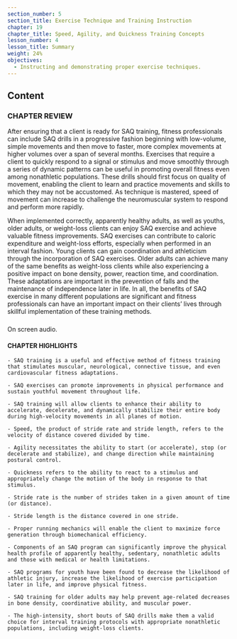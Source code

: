 ```yaml
---
section_number: 5
section_title: Exercise Technique and Training Instruction
chapter: 19
chapter_title: Speed, Agility, and Quickness Training Concepts
lesson_number: 4
lesson_title: Summary
weight: 24%
objectives:
  - Instructing and demonstrating proper exercise techniques.
---
```


## Content
### CHAPTER REVIEW

After ensuring that a client is ready for SAQ training, fitness professionals can include SAQ drills in a progressive fashion beginning with low-volume, simple movements and then move to faster, more complex movements at higher volumes over a span of several months. Exercises that require a client to quickly respond to a signal or stimulus and move smoothly through a series of dynamic patterns can be useful in promoting overall fitness even among nonathletic populations. These drills should first focus on quality of movement, enabling the client to learn and practice movements and skills to which they may not be accustomed. As technique is mastered, speed of movement can increase to challenge the neuromuscular system to respond and perform more rapidly.

When implemented correctly, apparently healthy adults, as well as youths, older adults, or weight-loss clients can enjoy SAQ exercise and achieve valuable fitness improvements. SAQ exercises can contribute to caloric expenditure and weight-loss efforts, especially when performed in an interval fashion. Young clients can gain coordination and athleticism through the incorporation of SAQ exercises. Older adults can achieve many of the same benefits as weight-loss clients while also experiencing a positive impact on bone density, power, reaction time, and coordination. These adaptations are important in the prevention of falls and the maintenance of independence later in life. In all, the benefits of SAQ exercise in many different populations are significant and fitness professionals can have an important impact on their clients’ lives through skillful implementation of these training methods.

### 

On screen audio. 

#### CHAPTER HIGHLIGHTS

	- SAQ training is a useful and effective method of fitness training that stimulates muscular, neurological, connective tissue, and even cardiovascular fitness adaptations.

	- SAQ exercises can promote improvements in physical performance and sustain youthful movement throughout life.

	- SAQ training will allow clients to enhance their ability to accelerate, decelerate, and dynamically stabilize their entire body during high-velocity movements in all planes of motion.

	- Speed, the product of stride rate and stride length, refers to the velocity of distance covered divided by time.

	- Agility necessitates the ability to start (or accelerate), stop (or decelerate and stabilize), and change direction while maintaining postural control.

	- Quickness refers to the ability to react to a stimulus and appropriately change the motion of the body in response to that stimulus.

	- Stride rate is the number of strides taken in a given amount of time (or distance).

	- Stride length is the distance covered in one stride.

	- Proper running mechanics will enable the client to maximize force generation through biomechanical efficiency.

	- Components of an SAQ program can significantly improve the physical health profile of apparently healthy, sedentary, nonathletic adults and those with medical or health limitations.

	- SAQ programs for youth have been found to decrease the likelihood of athletic injury, increase the likelihood of exercise participation later in life, and improve physical fitness.

	- SAQ training for older adults may help prevent age-related decreases in bone density, coordinative ability, and muscular power.

	- The high-intensity, short bouts of SAQ drills make them a valid choice for interval training protocols with appropriate nonathletic populations, including weight-loss clients.